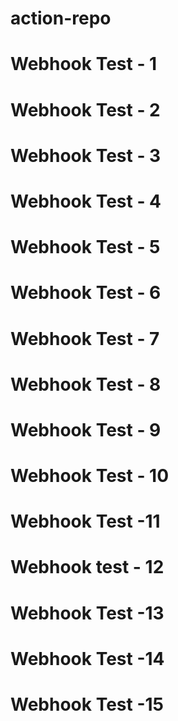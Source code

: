 # action-repo
# Webhook Test - 1
# Webhook Test - 2
# Webhook Test - 3
# Webhook Test - 4
# Webhook Test - 5
# Webhook Test - 6
# Webhook Test - 7
# Webhook Test - 8
# Webhook Test -  9
# Webhook Test - 10
# Webhook Test -11
# Webhook test - 12
# Webhook Test -13
# Webhook Test -14
# Webhook Test -15
